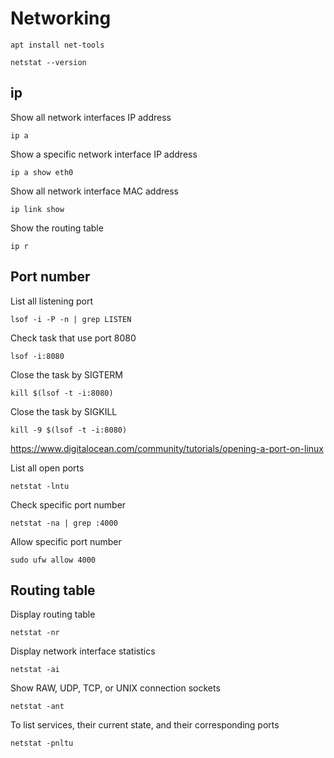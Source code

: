 # Networking

```shell
apt install net-tools
```

```shell
netstat --version
```

## ip

Show all network interfaces IP address
```shell
ip a
```

Show a specific network interface IP address
```shell
ip a show eth0
```

Show all network interface MAC address
```shell
ip link show
```

Show the routing table
```shell
ip r
```

## Port number

List all listening port
```
lsof -i -P -n | grep LISTEN
```

Check task that use port 8080
```
lsof -i:8080
```

Close the task by SIGTERM
```
kill $(lsof -t -i:8080)
```

Close the task by SIGKILL
```
kill -9 $(lsof -t -i:8080)
```

https://www.digitalocean.com/community/tutorials/opening-a-port-on-linux

List all open ports
```shell
netstat -lntu
```

Check specific port number
```shell
netstat -na | grep :4000
```

Allow specific port number
```shell
sudo ufw allow 4000
```

## Routing table

Display routing table
```shell
netstat -nr
```

Display network interface statistics
```shell
netstat -ai
```

Show RAW, UDP, TCP, or UNIX connection sockets
```shell
netstat -ant
```

To list services, their current state, and their corresponding ports
```
netstat -pnltu
```
